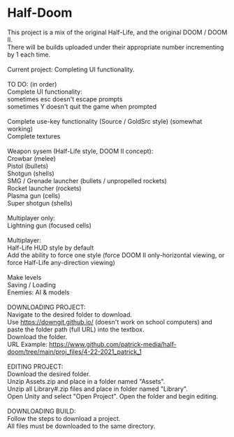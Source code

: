 # Half-Doom
This project is a mix of the original Half-Life, and the original DOOM / DOOM II.\
There will be builds uploaded under their appropriate number incrementing by 1 each time.\
\
Current project: Completing UI functionality.\
\
TO DO: (in order)\
Complete UI functionality:\
  sometimes esc doesn't escape prompts\
  sometimes Y doesn't quit the game when prompted\
\
Complete use-key functionality (Source / GoldSrc style) (somewhat working)\
Complete textures\
\
Weapon sysem (Half-Life style, DOOM II concept):\
  Crowbar (melee)\
  Pistol (bullets)\
  Shotgun (shells)\
  SMG / Grenade launcher (bullets / unpropelled rockets)\
  Rocket launcher (rockets)\
  Plasma gun (cells)\
  Super shotgun (shells)\
  \
  Multiplayer only:\
  Lightning gun (focused cells)\
\
Multiplayer:\
 Half-Life HUD style by default\
 Add the ability to force one style (force DOOM II only-horizontal viewing, or force Half-Life any-direction viewing)\
\
Make levels\
Saving / Loading\
Enemies: AI & models\
\
DOWNLOADING PROJECT:\
Navigate to the desired folder to download.\
Use https://downgit.github.io/ (doesn't work on school computers) and paste the folder path (full URL) into the textbox.\
Download the folder.\
URL Example: https://www.github.com/patrick-media/half-doom/tree/main/proj_files/4-22-2021_patrick_1 \
\
EDITING PROJECT:\
Download the desired folder.\
Unzip Assets.zip and place in a folder named "Assets".\
Unzip all Library#.zip files and place in folder named "Library".\
Open Unity and select "Open Project". Open the folder and begin editing.\
\
DOWNLOADING BUILD:\
Follow the steps to download a project.\
All files must be downloaded to the same directory.
